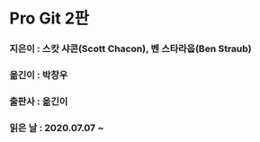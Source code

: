 # Pro Git 2판
### 지은이 : 스캇 샤콘(Scott Chacon), 벤 스타라웁(Ben Straub)
### 옮긴이 : 박창우
### 출판사 : 옮긴이
### 읽은 날 : 2020.07.07 ~ 

